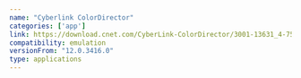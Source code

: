 ```yaml
---
name: "Cyberlink ColorDirector"
categories: ['app']
link: https://download.cnet.com/CyberLink-ColorDirector/3001-13631_4-75764601.html
compatibility: emulation
versionFrom: "12.0.3416.0"
type: applications
---
```


